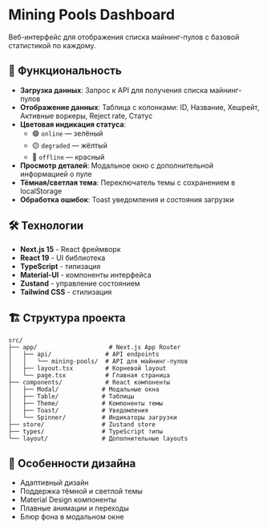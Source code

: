 # Mining Pools Dashboard

Веб-интерфейс для отображения списка майнинг-пулов с базовой статистикой по каждому.

## 🚀 Функциональность

- **Загрузка данных**: Запрос к API для получения списка майнинг-пулов
- **Отображение данных**: Таблица с колонками: ID, Название, Хешрейт, Активные воркеры, Reject rate, Статус
- **Цветовая индикация статуса**:
  - 🟢 `online` — зелёный
  - 🟡 `degraded` — жёлтый
  - 🔴 `offline` — красный
- **Просмотр деталей**: Модальное окно с дополнительной информацией о пуле
- **Тёмная/светлая тема**: Переключатель темы с сохранением в localStorage
- **Обработка ошибок**: Toast уведомления и состояния загрузки

## 🛠 Технологии

- **Next.js 15** - React фреймворк
- **React 19** - UI библиотека
- **TypeScript** - типизация
- **Material-UI** - компоненты интерфейса
- **Zustand** - управление состоянием
- **Tailwind CSS** - стилизация

## 🏗 Структура проекта

```
src/
├── app/                    # Next.js App Router
│   ├── api/               # API endpoints
│   │   └── mining-pools/  # API для майнинг-пулов
│   ├── layout.tsx         # Корневой layout
│   └── page.tsx           # Главная страница
├── components/            # React компоненты
│   ├── Modal/            # Модальные окна
│   ├── Table/            # Таблицы
│   ├── Theme/            # Компоненты темы
│   ├── Toast/            # Уведомления
│   └── Spinner/          # Индикаторы загрузки
├── store/                # Zustand store
├── types/                # TypeScript типы
└── layout/               # Дополнительные layouts
```

## 🎨 Особенности дизайна

- Адаптивный дизайн
- Поддержка тёмной и светлой темы
- Material Design компоненты
- Плавные анимации и переходы
- Блюр фона в модальном окне

